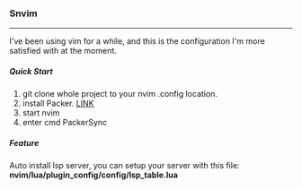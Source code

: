### Snvim
---  

I've been using vim for a while, and this is the configuration I'm more satisfied with at the moment.

##### Quick Start
1. git clone whole project to your nvim .config location.
2. install Packer. [LINK](https://github.com/wbthomason/packer.nvim#quickstart')
3. start nvim
4. enter cmd PackerSync

##### Feature
Auto install lsp server, you can setup your server with this file:  
**nvim/lua/plugin_config/config/lsp_table.lua**  
